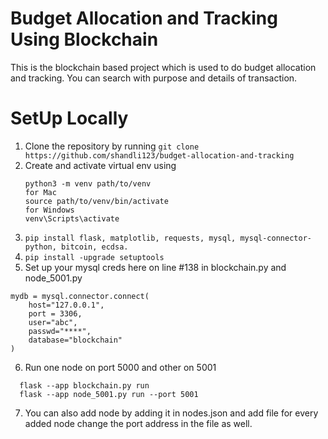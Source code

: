 # Budget Allocation and Tracking Using Blockchain
This is the blockchain based project which is used to do budget allocation and tracking.
You can search with purpose and details of transaction.

# SetUp Locally
1. Clone the repository by running ```git clone https://github.com/shandli123/budget-allocation-and-tracking```
2. Create and activate virtual env using
   ```
   python3 -m venv path/to/venv
   for Mac
   source path/to/venv/bin/activate
   for Windows
   venv\Scripts\activate
   ```
5. ```pip install flask, matplotlib, requests, mysql, mysql-connector-python, bitcoin, ecdsa.```
6. ```pip install -upgrade setuptools```
7. Set up your mysql creds here on line #138 in blockchain.py and node_5001.py
  ```
mydb = mysql.connector.connect(
      host="127.0.0.1",
      port = 3306,
      user="abc",
      passwd="****",
      database="blockchain"
  )
````
6. Run one node on port 5000 and other on 5001
  ```
    flask --app blockchain.py run 
    flask --app node_5001.py run --port 5001
 ```
7. You can also add node by adding it in nodes.json and add file for every added node change
   the port address in the file as well.
